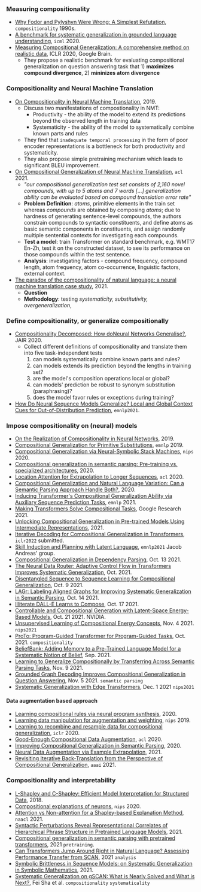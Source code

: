 ### Measuring compositionality

- [Why Fodor and Pylyshyn Were Wrong: A Simplest Refutation](https://uh.edu/~garson/Chalmers.PDF), `compositionality` 1990s.
- [A benchmark for systematic generalization in grounded language understanding](https://arxiv.org/pdf/2003.05161), `icml` 2020.
- [Measuring Compositional Generalization: A comprehensive method on realistic data](https://arxiv.org/pdf/1912.09713.pdf), ICLR 2020, Google Brain.
  - They propose a realistic benchmark for evaluating compositional generalization on question answering task that 1) **maximizes compound divergence**, 2) **mininizes atom divergence**


### Compositionality and Neural Machine Translation

- [On Compositionality in Neural Machine Translation](https://arxiv.org/pdf/1911.01497.pdf), 2019.
  - Discuss two manifestations of compostionality in NMT:
    - Productivity  - the ability of the model to extend its predictions beyond the observed length in training data
    - Systematicity - the ability of the model to systematically combine known parts and rules
  - They find that `inadequate temporal processing` in the form of poor encoder representations is a bottleneck for both productivity and systematicity.
  - They also propose simple pretraining mechanism which leads to significant BLEU improvement.
- [On Compositional Generalization of Neural Machine Translation](https://aclanthology.org/2021.acl-long.368.pdf), `acl` 2021.
  - *"our compositional generalization test set consists of 2,160 novel compounds, with up to 5 atoms and 7 words [...] generalization ability can be evaluated based on compound translation error rate"*
  - **Problem Definition**: *atoms*, primitive elements in the train set whereas *compounds* are obtained by composing *atoms*; due to hardness of generating sentence-level compounds, the authors constrain compounds to syntactic constituents, and define atoms as basic semantic components in constituents, and assign randomly multiple sentential contexts for investigating each compounds.
  - **Test a model**: train Transformer on standard benchmark, e.g. WMT17 En-Zh, test it on the constructed dataset, to see its performance on those compounds within the test sentence.
  - **Analysis**: investigating factors - compound frequency, compound length, atom frequency, atom co-occurrence, linguistic factors, external context. 
- [The paradox of the compositionality of natural language: a neural machine translation case study](https://arxiv.org/pdf/2108.05885.pdf), 2021.
  - **Question**
  - **Methodology**: testing *systematicity, substitutivity, overgeneralization*, 


### Define compositionality, or generalize compositionally

- [Compositionality Decomposed:  How doNeural Networks Generalise?](https://jair.org/index.php/jair/article/view/11674/26576), JAIR 2020.
  - Collect different definitions of compositionality and translate them into five task-independent tests
    1. can models systematically combine known parts and rules?
    2. can models extends its prediction beyond the lengths in training set?
    3. are the model's composition operations local or global?
    4. can models' prediction be robust to synonym substitution (paraphrasing)?
    5. does the model favor rules or exceptions during training?
- [How Do Neural Sequence Models Generalize? Local and Global Context Cues for Out-of-Distribution Prediction](https://aclanthology.org/2021.emnlp-main.448.pdf), `emnlp2021`.

### Impose compositionality on (neural) models

- [On the Realization of Compositionality in Neural Networks](https://www.aclweb.org/anthology/W19-4814), 2019.
- [Compositional Generalization for Primitive Substitutions](https://aclanthology.org/D19-1438.pdf), `emnlp` 2019.
- [Compositional Generalization via Neural-Symbolic Stack Machines](https://papers.nips.cc/paper/2020/file/12b1e42dc0746f22cf361267de07073f-Paper.pdf), `nips` 2020.
- [Compositional generalization in semantic parsing: Pre-training vs. specialized architectures](https://arxiv.org/pdf/2007.08970), 2020.
- [Location Attention for Extrapolation to Longer Sequences](https://www.aclweb.org/anthology/2020.acl-main.39.pdf), `acl` 2020.
- [Compositional Generalization and Natural Language Variation: Can a Semantic Parsing Approach Handle Both?](https://arxiv.org/pdf/2010.12725), 2020.
- [Inducing Transformer's Compositional Generalization Ability via Auxiliary Sequence Prediction Tasks](https://arxiv.org/abs/2109.15256), `emnlp` 2021.
- [Making Transformers Solve Compositional Tasks](https://arxiv.org/pdf/2108.04378.pdf), Google Research 2021.
- [Unlocking Compositional Generalization in Pre-trained Models Using Intermediate Representations](https://arxiv.org/pdf/2104.07478.pdf), 2021.
- [Iterative Decoding for Compositional Generalization in Transformers](https://arxiv.org/abs/2110.04169), `iclr2022` submitted.
- [Skill Induction and Planning with Latent Language](https://arxiv.org/pdf/2110.01517.pdf), `emnlp2021` Jacob Andreas' group.
- [Compositional Generalization in Dependency Parsing](https://arxiv.org/pdf/2110.06843.pdf), Oct. 13 2021.
- [The Neural Data Router: Adaptive Control Flow in Transformers Improves Systematic Generalization](https://arxiv.org/abs/2110.07732), Oct. 2021.
- [Disentangled Sequence to Sequence Learning for Compositional Generalization](https://arxiv.org/pdf/2110.04655.pdf), Oct. 9 2021.
- [LAGr: Labeling Aligned Graphs for Improving Systematic Generalization in Semantic Parsing](https://arxiv.org/pdf/2110.07572.pdf), Oct. 14 2021.
- [Illiterate DALL-E Learns to Compose](https://arxiv.org/pdf/2110.11405.pdf), Oct. 17 2021.
- [Controllable and Compositional Generation with Latent-Space Energy-Based Models](https://arxiv.org/pdf/2110.10873.pdf), Oct. 21 2021. NVIDIA.
- [Unsupervised Learning of Compositional Energy Concepts](https://arxiv.org/pdf/2111.03042.pdf), Nov. 4 2021. `nips2021`
- [ProTo: Program-Guided Transformer for Program-Guided Tasks](https://arxiv.org/pdf/2110.00804.pdf), Oct. 2021. `compositionality`
- [BeliefBank: Adding Memory to a Pre-Trained Language Model for a Systematic Notion of Belief](https://arxiv.org/pdf/2109.14723.pdf), Sep. 2021.
- [Learning to Generalize Compositionally by Transferring Across Semantic Parsing Tasks](https://arxiv.org/pdf/2111.05013.pdf), Nov. 9 2021.
- [Grounded Graph Decoding Improves Compositional Generalization in Question Answering](https://arxiv.org/pdf/2111.03642.pdf), Nov. 5 2021. `semantic parsing`
- [Systematic Generalization with Edge Transformers](https://arxiv.org/abs/2112.00578), Dec. 1 2021 `nips2021`

#### Data augmentation based approach

- [Learning compositional rules via neural program synthesis](https://arxiv.org/pdf/2003.05562), 2020.
- [Learning data manipulation for augmentation and weighting](https://arxiv.org/pdf/1910.12795), `nips` 2019.
- [Learning to recombine and resample data for compositional generalization](https://arxiv.org/pdf/2010.03706), `iclr` 2020.
- [Good-Enough Compositional Data Augmentation](https://aclanthology.org/2020.acl-main.676.pdf), `acl` 2020.
- [Improving Compositional Generalization in Semantic Parsing](https://arxiv.org/pdf/2010.05647.pdf), 2020.
- [Neural Data Augmentation via Example Extrapolation](https://arxiv.org/pdf/2102.01335.pdf), 2021.
- [Revisiting Iterative Back-Translation from the Perspective of Compositional Generalization](https://arxiv.org/pdf/2012.04276.pdf), `aaai` 2021.


### Compositionality and interpretability

- [L-Shapley and C-Shapley: Efficient Model Interpretation for Structured Data](https://arxiv.org/pdf/1808.02610.pdf), 2018.
- [Compositional explanations of neurons](https://arxiv.org/pdf/2006.14032), `nips` 2020.
- [Attention vs Non-attention for a Shapley-based Explanation Method](https://aclanthology.org/2021.deelio-1.13.pdf), `naacl` 2021.
- [Syntactic Perturbations Reveal Representational Correlates of Hierarchical Phrase Structure in Pretrained Language Models](https://arxiv.org/pdf/2104.07578.pdf), 2021.
- [Compositional generalization in semantic parsing with pretrained transformers](https://arxiv.org/pdf/2109.15101.pdf), 2021 `pretraining`.
- [Can Transformers Jump Around Right in Natural Language? Assessing Performance Transfer from SCAN](https://arxiv.org/pdf/2107.01366.pdf), 2021 `analysis`
- [Symbolic Brittleness in Sequence Models: on Systematic Generalization in Symbolic Mathematics](https://arxiv.org/pdf/2109.13986.pdf), 2021.
- [Systematic Generalization on gSCAN: What is Nearly Solved and What is Next?](https://arxiv.org/pdf/2109.12243.pdf), Fei Sha et al. `compositionality` `systematicality`
